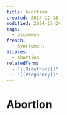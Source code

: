 ```yaml
---
title: Abortion
created: 2024-12-18
modified: 2024-12-24
tags:
  - gccommon
french:
  - Avortement
aliases:
  - Abortion
relatedTerm:
  - "[[Bioethics]]"
  - "[[Pregnancy]]"
---
```

# Abortion
